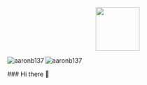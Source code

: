 <div id="header" align="center">
  <img src="https://media.tenor.com/TCMWkxIkF9IAAAAC/dancing-gopher.gif" width="100"/>
</div>

<p><img align="left" src="https://github-readme-stats.vercel.app/api/top-langs?username=aaronb137&show_icons=true&locale=en&layout=compact" alt="aaronb137" /></p>
<p>&nbsp;<img align="left" src="https://github-readme-stats.vercel.app/api?username=aaronb137&show_icons=true&locale=en&theme=tokyonight" alt="aaronb137" /></p>
### Hi there 👋

<!--
**aaronb137/aaronb137** is a ✨ _special_ ✨ repository because its `README.md` (this file) appears on your GitHub profile.

Here are some ideas to get you started:

- 🔭 I’m currently working on ...
- 🌱 I’m currently learning ...
- 👯 I’m looking to collaborate on ...
- 🤔 I’m looking for help with ...
- 💬 Ask me about ...
- 📫 How to reach me: ...
- 😄 Pronouns: ...
- ⚡ Fun fact: ...
-->
